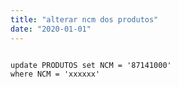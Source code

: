 ```yaml
---
title: "alterar ncm dos produtos"
date: "2020-01-01"
---
```


<code>
update PRODUTOS set NCM = '87141000'
where NCM = 'xxxxxx'
</code>